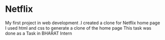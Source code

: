 # Netflix
My first project in web development .I created a clone for Netflix home page
I used html and css to generate a clone of the home page
This task was done as a Task in  BHARAT Intern

